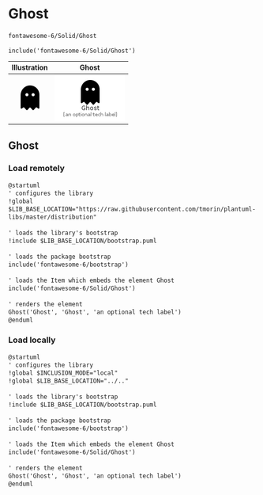 # Ghost


```text
fontawesome-6/Solid/Ghost
```

```text
include('fontawesome-6/Solid/Ghost')
```



| Illustration | Ghost |
| :---: | :---: |
| ![illustration for Illustration](../../fontawesome-6/Solid/Ghost.png) | ![illustration for Ghost](../../fontawesome-6/Solid/Ghost.Local.png) |




## Ghost

### Load remotely
```plantuml
@startuml
' configures the library
!global $LIB_BASE_LOCATION="https://raw.githubusercontent.com/tmorin/plantuml-libs/master/distribution"

' loads the library's bootstrap
!include $LIB_BASE_LOCATION/bootstrap.puml

' loads the package bootstrap
include('fontawesome-6/bootstrap')

' loads the Item which embeds the element Ghost
include('fontawesome-6/Solid/Ghost')

' renders the element
Ghost('Ghost', 'Ghost', 'an optional tech label')
@enduml
```

### Load locally
```plantuml
@startuml
' configures the library
!global $INCLUSION_MODE="local"
!global $LIB_BASE_LOCATION="../.."

' loads the library's bootstrap
!include $LIB_BASE_LOCATION/bootstrap.puml

' loads the package bootstrap
include('fontawesome-6/bootstrap')

' loads the Item which embeds the element Ghost
include('fontawesome-6/Solid/Ghost')

' renders the element
Ghost('Ghost', 'Ghost', 'an optional tech label')
@enduml
```

